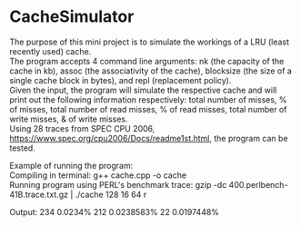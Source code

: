 # CacheSimulator
The purpose of this mini project is to simulate the workings of a LRU (least recently used) cache.  
The program accepts 4 command line arguments: nk (the capacity of the cache in kb), assoc (the associativity of the cache), blocksize (the size of a single cache block in bytes), and repl (replacement policy).  
Given the input, the program will simulate the respective cache and will print out the following information respectively: total number of misses, % of misses, total number of read misses, % of read misses, total number of write misses, & of write misses.  
Using 28 traces from SPEC CPU 2006, https://www.spec.org/cpu2006/Docs/readme1st.html, the program can be tested.  

Example of running the program:  
Compiling in terminal: g++ cache.cpp -o cache  
Running program using PERL's benchmark trace: gzip -dc 400.perlbench-41B.trace.txt.gz | ./cache 128 16 64 r  

Output: 234 0.0234% 212 0.0238583% 22 0.0197448% 

